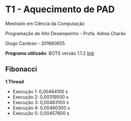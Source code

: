 # T1 - Aquecimento de PAD

Mestrado em Ciência da Computação

Programação de Alto Desempenho - Profa. Adrea Charão

Diogo Cardoso - 201660655

**Programa utilizado**: BOTS versão 1.1.2 [link](https://pm.bsc.es/projects/bots/downloads)

## Fibonacci
**1 Thread**
  - Execução 1: 0,00464100 s
  - Execução 2: 0,00319500 s
  - Execução 3: 0,00463100 s
  - Execução 4: 0,00460300 s
  - Execução 5: 0,00457800 s
